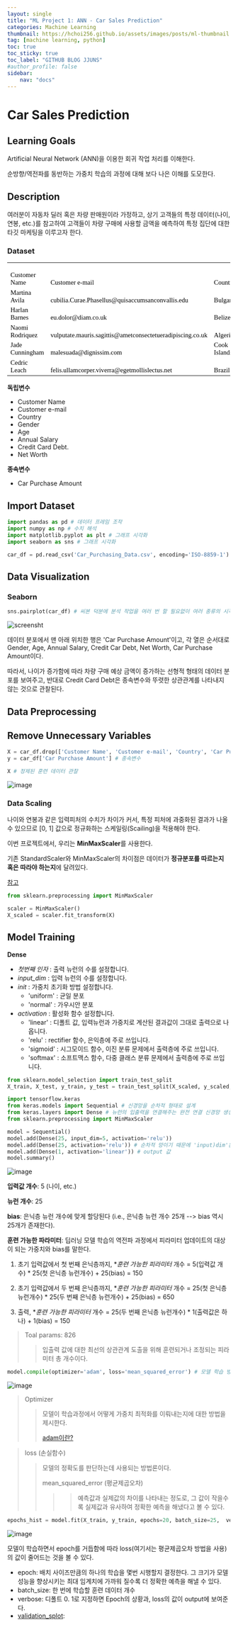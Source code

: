 ```yaml
---
layout: single
title: "ML Project 1: ANN - Car Sales Prediction"
categories: Machine Learning
thumbnail: https://hchoi256.github.io/assets/images/posts/ml-thumbnail.jpg
tag: [machine learning, python]
toc: true
toc_sticky: true
toc_label: "GITHUB BLOG JJUNS"
#author_profile: false
sidebar:
    nav: "docs"
---
```


# Car Sales Prediction

## Learning Goals
Artificial Neural Network (ANN)을 이용한 회귀 작업 처리를 이해한다.

순방향/역전파를 동반하는 가중치 학습의 과정에 대해 보다 나은 이해를 도모한다.

## Description
여러분이 자동차 딜러 혹은 차량 판매원이라 가정하고, 상기 고객들의 특정 데이터(나이, 연봉, etc.)를 참고하여 고객들이 차량 구매에 사용할 금액을 예측하여 특정 집단에 대한 타깃 마케팅을 이루고자 한다.

### Dataset
<html>
  <head>
      <meta http-equiv="Content-Type" content="text/html; charset=utf-8">
      <meta name="generator" content="PhpSpreadsheet, https://github.com/PHPOffice/PhpSpreadsheet">
      <meta name="author" content="owner" />
    <style type="text/css">
      html { font-family:Calibri, Arial, Helvetica, sans-serif; font-size:11pt; background-color:white }
      a.comment-indicator:hover + div.comment { background:#ffd; position:absolute; display:block; border:1px solid black; padding:0.5em }
      a.comment-indicator { background:red; display:inline-block; border:1px solid black; width:0.5em; height:0.5em }
      div.comment { display:none }
      table { border-collapse:collapse; page-break-after:always }
      .gridlines td { border:1px dotted black }
      .gridlines th { border:1px dotted black }
      .b { text-align:center }
      .e { text-align:center }
      .f { text-align:right }
      .inlineStr { text-align:left }
      .n { text-align:right }
      .s { text-align:left }
      td.style0 { vertical-align:bottom; border-bottom:none #000000; border-top:none #000000; border-left:none #000000; border-right:none #000000; color:#000000; font-family:'Calibri'; font-size:11pt; background-color:white }
      th.style0 { vertical-align:bottom; border-bottom:none #000000; border-top:none #000000; border-left:none #000000; border-right:none #000000; color:#000000; font-family:'Calibri'; font-size:11pt; background-color:white }
      table.sheet0 col.col0 { width:42pt }
      table.sheet0 col.col1 { width:42pt }
      table.sheet0 col.col2 { width:42pt }
      table.sheet0 col.col3 { width:42pt }
      table.sheet0 col.col4 { width:42pt }
      table.sheet0 col.col5 { width:42pt }
      table.sheet0 col.col6 { width:42pt }
      table.sheet0 col.col7 { width:42pt }
      table.sheet0 col.col8 { width:42pt }
      table.sheet0 tr { height:15pt }
    </style>
  </head>
  <body>
<style>
@page { margin-left: 0.7in; margin-right: 0.7in; margin-top: 0.75in; margin-bottom: 0.75in; }
body { margin-left: 0.7in; margin-right: 0.7in; margin-top: 0.75in; margin-bottom: 0.75in; }
</style>
    <table border="0" cellpadding="0" cellspacing="0" id="sheet0" class="sheet0 gridlines">
        <col class="col0">
        <col class="col1">
        <col class="col2">
        <col class="col3">
        <col class="col4">
        <col class="col5">
        <col class="col6">
        <col class="col7">
        <col class="col8">
        <tbody>
          <tr class="row0">
            <td class="column0 style0 s">Customer Name</td>
            <td class="column1 style0 s">Customer e-mail</td>
            <td class="column2 style0 s">Country</td>
            <td class="column3 style0 s">Gender</td>
            <td class="column4 style0 s">Age</td>
            <td class="column5 style0 s">Annual Salary</td>
            <td class="column6 style0 s">Credit Card Debt</td>
            <td class="column7 style0 s">Net Worth</td>
            <td class="column8 style0 s">Car Purchase Amount</td>
          </tr>
          <tr class="row1">
            <td class="column0 style0 s">Martina Avila</td>
            <td class="column1 style0 s">cubilia.Curae.Phasellus@quisaccumsanconvallis.edu</td>
            <td class="column2 style0 s">Bulgaria</td>
            <td class="column3 style0 n">0</td>
            <td class="column4 style0 n">41.8517198</td>
            <td class="column5 style0 n">62812.09301</td>
            <td class="column6 style0 n">11609.38091</td>
            <td class="column7 style0 n">238961.2505</td>
            <td class="column8 style0 n">35321.45877</td>
          </tr>
          <tr class="row2">
            <td class="column0 style0 s">Harlan Barnes</td>
            <td class="column1 style0 s">eu.dolor@diam.co.uk</td>
            <td class="column2 style0 s">Belize</td>
            <td class="column3 style0 n">0</td>
            <td class="column4 style0 n">40.87062335</td>
            <td class="column5 style0 n">66646.89292</td>
            <td class="column6 style0 n">9572.957136</td>
            <td class="column7 style0 n">530973.9078</td>
            <td class="column8 style0 n">45115.52566</td>
          </tr>
          <tr class="row3">
            <td class="column0 style0 s">Naomi Rodriquez</td>
            <td class="column1 style0 s">vulputate.mauris.sagittis@ametconsectetueradipiscing.co.uk</td>
            <td class="column2 style0 s">Algeria</td>
            <td class="column3 style0 n">1</td>
            <td class="column4 style0 n">43.15289747</td>
            <td class="column5 style0 n">53798.55112</td>
            <td class="column6 style0 n">11160.35506</td>
            <td class="column7 style0 n">638467.1773</td>
            <td class="column8 style0 n">42925.70921</td>
          </tr>
          <tr class="row4">
            <td class="column0 style0 s">Jade Cunningham</td>
            <td class="column1 style0 s">malesuada@dignissim.com</td>
            <td class="column2 style0 s">Cook Islands</td>
            <td class="column3 style0 n">1</td>
            <td class="column4 style0 n">58.27136945</td>
            <td class="column5 style0 n">79370.03798</td>
            <td class="column6 style0 n">14426.16485</td>
            <td class="column7 style0 n">548599.0524</td>
            <td class="column8 style0 n">67422.36313</td>
          </tr>
          <tr class="row5">
            <td class="column0 style0 s">Cedric Leach</td>
            <td class="column1 style0 s">felis.ullamcorper.viverra@egetmollislectus.net</td>
            <td class="column2 style0 s">Brazil</td>
            <td class="column3 style0 n">1</td>
            <td class="column4 style0 n">57.31374945</td>
            <td class="column5 style0 n">59729.1513</td>
            <td class="column6 style0 n">5358.712177</td>
            <td class="column7 style0 n">560304.0671</td>
            <td class="column8 style0 n">55915.46248</td>
          </tr>
        </tbody>
    </table>
  </body>
</html>

**독립변수**
- Customer Name
- Customer e-mail
- Country
- Gender
- Age
- Annual Salary
- Credit Card Debt.
- Net Worth

**종속변수**
- Car Purchase Amount

## Import Dataset

```python
import pandas as pd # 데이터 프레임 조작
import numpy as np # 수치 해석
import matplotlib.pyplot as plt # 그래프 시각화
import seaborn as sns # 그래프 시각화

car_df = pd.read_csv('Car_Purchasing_Data.csv', encoding='ISO-8859-1') # 데이터셋이 '@'와 같은 특수문자를 포함하기 때문에 상기 인코딩 설정을 해줘야한다.
```

## Data Visualization

### Seaborn

```python
sns.pairplot(car_df) # 씨본 덕분에 분석 작업을 여러 번 할 필요없이 여러 종류의 시각화를 보여준다
```

![screensht](https://user-images.githubusercontent.com/39285147/180380848-d3772ba0-a21b-416b-8139-534c7a3aa721.JPG)

데이터 분포에서 맨 아래 위치한 행은 'Car Purchase Amount'이고, 각 열은 순서대로 Gender, Age, Annual Salary, Credit Car Debt, Net Worth, Car Purchase Amount이다.

따라서, 나이가 증가함에 따라 차량 구매 예상 금액이 증가하는 선형적 형태의 데이터 분포를 보여주고, 반대로 Credit Card Debt은 종속변수와 뚜렷한 상관관계를 나타내지 않는 것으로 관찰된다.

## Data Preprocessing
## Remove Unnecessary Variables
```python
X = car_df.drop(['Customer Name', 'Customer e-mail', 'Country', 'Car Purchase Amount'], axis = 1) # 종속변수에 영향을 끼치지 않는 불필요한 입력피처를 제거한다.
y = car_df['Car Purchase Amount'] # 종속변수

X # 정제된 훈련 데이터 관찰
```

![image](https://user-images.githubusercontent.com/39285147/180381916-2051d577-51ec-4ff8-be80-0685754f456b.png)

### Data Scaling
나이와 연봉과 같은 입력피처의 수치가 차이가 커서, 특정 피처에 과중화된 결과가 나올 수 있으므로 [0, 1] 값으로 정규화하는 스케일링(Scailing)을 적용해야 한다.

이번 프로젝트에서, 우리는 **MinMaxScaler**를 사용한다.

기존 StandardScaler와 MinMaxScaler의 차이점은 데이터가 **정규분포를 따르는지 혹은 따라야 하는지**에 달려있다.

[참고](https://velog.io/@ljs7463/%ED%94%BC%EC%B2%98-%EC%8A%A4%EC%BC%80%EC%9D%BC%EB%A7%81StandardScalerMinMaxScaler)

```python
from sklearn.preprocessing import MinMaxScaler

scaler = MinMaxScaler()
X_scaled = scaler.fit_transform(X)

```

## Model Training

**Dense**
- *첫번째 인자* : 출력 뉴런의 수를 설정합니다.
- *input_dim* : 입력 뉴런의 수를 설정합니다.
- *init* : 가중치 초기화 방법 설정합니다.
  - 'uniform' : 균일 분포
  - 'normal' : 가우시안 분포
- *activation* : 활성화 함수 설정합니다.
  - 'linear' : 디폴트 값, 입력뉴런과 가중치로 계산된 결과값이 그대로 출력으로 나옵니다.
  - 'relu' : rectifier 함수, 은익층에 주로 쓰입니다.
  - 'sigmoid' : 시그모이드 함수, 이진 분류 문제에서 출력층에 주로 쓰입니다.
  - 'softmax' : 소프트맥스 함수, 다중 클래스 분류 문제에서 출력층에 주로 쓰입니다.


```python
from sklearn.model_selection import train_test_split
X_train, X_test, y_train, y_test = train_test_split(X_scaled, y_scaled, test_size = 0.25) # Create training and test set

import tensorflow.keras
from keras.models import Sequential # 신경망을 순차적 형태로 설계
from keras.layers import Dense # 뉴런의 입출력을 연결해주는 완전 연결 신경망 생성
from sklearn.preprocessing import MinMaxScaler

model = Sequential()
model.add(Dense(25, input_dim=5, activation='relu'))
model.add(Dense(25, activation='relu')) # 순차적 망이기 때문에 'input)dim'은 다시 쓰지 않아도 된다.
model.add(Dense(1, activation='linear')) # output 값
model.summary()
```


![image](https://user-images.githubusercontent.com/39285147/180387209-a42f1385-dacc-45a3-a844-0ea2c3384262.png)


**입력값 개수**: 5 (나이, etc.)

**뉴런 개수**: 25

**bias**: 은닉층 뉴런 개수에 맞게 할당된다 (i.e., 은닉층 뉴런 개수 25개 --> bias 역시 25개가 존재한다).

**훈련 가능한 파라미터**: 딥러닝 모델 학습의 역전파 과정에서 피라미터 업데이트의 대상이 되는 가중치와 bias를 말한다.

1. 초기 입력값에서 첫 번째 은닉층까지, **훈련 가능한 피라미터* 개수 = 5(입력값 개수) * 25(첫 은닉층 뉴런개수) + 25(bias) = 150

2. 초기 입력값에서 두 번째 은닉층까지, **훈련 가능한 피라미터* 개수 =  25(첫 은닉층 뉴런개수) * 25(두 번째 은닉층 뉴런개수) + 25(bias) = 650

3. 출력, **훈련 가능한 피라미터* 개수 = 25(두 번째 은닉층 뉴런개수) * 1(출력값은 하나) + 1(bias) = 150

> Toal params: 826
>> 입출력 값에 대한 최선의 상관관계 도출을 위해 훈련되거나 조정되는 피라미터 총 개수이다.


```python
model.compile(optimizer='adam', loss='mean_squared_error') # 모델 학습 방법 제시

```
![image](https://user-images.githubusercontent.com/39285147/180389686-0fd6c3e2-8ee8-4e0f-999c-7686f8f89d41.png)

> Optimizer
>> 모델이 학습과정에서 어떻게 가중치 최적화를 이뤄내는지에 대한 방법을 제시한다.
>>
>> [adam이란?](https://github.com/hchoi256/lg-ai-auto-driving-radar-sensor/blob/main/supervised-learning/gradient-discent.md)

> loss (손실함수)
>> 모델의 정확도를 판단하는데 사용되는 방법론이다.
>>
>> mean_squared_error (평균제곱오차)
>>>>
>>>> 예측값과 실제값의 차이를 나타내는 정도로, 그 값이 작을수록 실제값과 유사하여 정확한 예측을 해냈다고 볼 수 있다.


```python
epochs_hist = model.fit(X_train, y_train, epochs=20, batch_size=25,  verbose=1, validation_split=0.2)
```

![image](https://user-images.githubusercontent.com/39285147/180390662-b659a0d9-6f49-46cd-bb01-acd9cf2bd4b5.png)

모델이 학습하면서 epoch를 거듭함에 따라 loss(여기서는 평균제곱오차 방법을 사용)의 값이 줄어드는 것을 볼 수 있다.


- epoch: 배치 사이즈만큼의 하나의 학습을 몇번 시행할지 결정한다. 그 크기가 모델 성능을 향상시키는 최대 임계치에 가까워 질수록 더 정확한 예측을 해낼 수 있다.
- batch_size: 한 번에 학습할 훈련 데이터 개수
- verbose: 디폴트 0. 1로 지정하면 Epoch의 상황과, loss의 값이 output에 보여준다.
- [validation_splot](https://github.com/hchoi256/ai-terms/blob/main/README.md):
